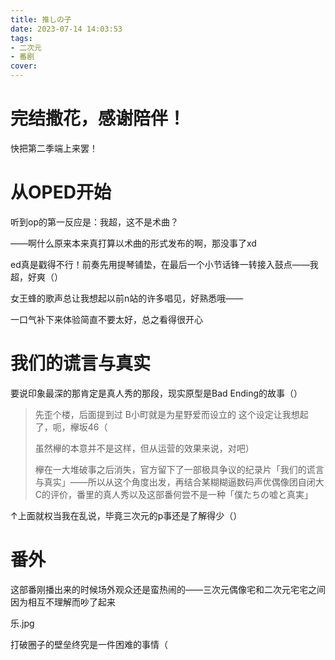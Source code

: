 ```yaml
---
title: 推しの子
date: 2023-07-14 14:03:53
tags:
- 二次元
- 番剧
cover:
---
```

# 完结撒花，感谢陪伴！

快把第二季端上来罢！

# 从OPED开始
听到op的第一反应是：我超，这不是术曲？

——啊什么原来本来真打算以术曲的形式发布的啊，那没事了xd

ed真是戳得不行！前奏先用提琴铺垫，在最后一个小节话锋一转接入鼓点——我超，好爽（）

女王蜂的歌声总让我想起以前n站的许多唱见，好熟悉哦——

一口气补下来体验简直不要太好，总之看得很开心

# 我们的谎言与真实
要说印象最深的那肯定是真人秀的那段，现实原型是Bad Ending的故事（）

> 先歪个楼，后面提到过 B小町就是为星野爱而设立的 这个设定让我想起了，呃，欅坂46（
> 
> 虽然欅的本意并不是这样，但从运营的效果来说，对吧）
> 
> 欅在一大堆破事之后消失，官方留下了一部极具争议的纪录片「我们的谎言与真实」——所以从这个角度出发，再结合某糊糊逼数码声优偶像团自闭大C的评价，番里的真人秀以及这部番何尝不是一种「僕たちの嘘と真実」

↑上面就权当我在乱说，毕竟三次元的p事还是了解得少（）

# 番外
这部番刚播出来的时候场外观众还是蛮热闹的——三次元偶像宅和二次元宅宅之间因为相互不理解而吵了起来

乐.jpg

打破圈子的壁垒终究是一件困难的事情（